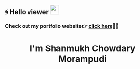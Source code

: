 ## 🌀 Hello viewer <img src="https://raw.githubusercontent.com/iampavangandhi/iampavangandhi/master/gifs/Hi.gif" width="30px">
### Check out my portfolio website👉 [click here](https://shanmukhchowdary147.github.io/)👨‍💻
<h1 align="center">I'm Shanmukh Chowdary Morampudi</h1>

<!--
**shanmukhchowdary147/shanmukhchowdary147** is a ✨ _special_ ✨ repository because its `README.md` (this file) appears on your GitHub profile.

Here are some ideas to get you started:

- 🔭 I’m currently working on ...
- 🌱 I’m currently learning ...
- 👯 I’m looking to collaborate on ...
- 🤔 I’m looking for help with ...
- 💬 Ask me about ...
- 📫 How to reach me: ...
- 😄 Pronouns: ...
- ⚡ Fun fact: ...
-->
